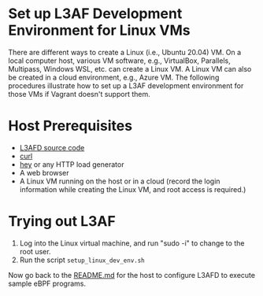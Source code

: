 # Set up L3AF Development Environment for Linux VMs
There are different ways to create a Linux (i.e., Ubuntu 20.04) VM. On a local computer host, various VM software, e.g., VirtualBox, Parallels, Multipass, Windows WSL, etc. can create a Linux VM. A Linux VM can also be created in a cloud environment, e.g., Azure VM. The following procedures illustrate how to set up a L3AF development environment for those VMs if Vagrant doesn't support them.

# Host Prerequisites
* [L3AFD source code](https://github.com/l3af-project/l3afd)
* [curl](https://curl.se/)
* [hey](https://github.com/rakyll/hey) or any HTTP load generator
* A web browser
* A Linux VM running on the host or in a cloud (record the login information while creating the Linux VM, and root access is required.)

# Trying out L3AF
1. Log into the Linux virtual machine, and run "sudo -i" to change to the root user.
2. Run the script `setup_linux_dev_env.sh`

Now go back to the [README.md](README.md) for the host to configure L3AFD to execute sample eBPF programs.
